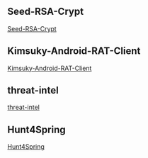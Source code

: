 

## Seed-RSA-Crypt
[Seed-RSA-Crypt](https://github.com/ox1111/Seed-RSA-Crypt.git)

## Kimsuky-Android-RAT-Client
[Kimsuky-Android-RAT-Client](https://github.com/ox1111/Kimsuky-Android-RAT-Client.git)

## threat-intel
[threat-intel](https://github.com/ox1111/threat-intel.git)

## Hunt4Spring
[Hunt4Spring](https://github.com/ox1111/Hunt4Spring.git)
